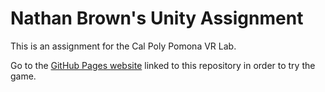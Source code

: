 # Nathan Brown's Unity Assignment

This is an assignment for the Cal Poly Pomona VR Lab.

Go to the [GitHub Pages website]() linked to this repository in order to try the game.